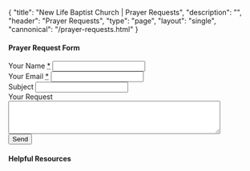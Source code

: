 {
	"title": "New Life Baptist Church | Prayer Requests",
	"description": "",
	"header": "Prayer Requests",
	"type": "page",
	"layout": "single",
	"cannonical": "/prayer-requests.html"
}
<section class="interior-section">
	<div class="container">
		<div class="row">
			<div class="col-md-6">
				<h4>Prayer Request Form</h4>
				<form>
					<div class="site-input">
						<label for="name">Your Name <abbr title="required">*</abbr></label>
						<input id="name" type="text" name="name" required>
					</div>
					<div class="site-input">
						<label for="username">Your Email <abbr title="required">*</abbr></label>
						<input id="username" type="text" name="username" required>
					</div>	
					<div class="site-input">
						<label for="username">Subject</label>
						<input id="username" type="text" name="username">
					</div>
					<div class="site-input">
						<label for="username">Your Request</label>
						<textarea id="username" rows="4" cols="50" name="username"></textarea>
					</div>
					<button type="submit" class="button blue float-right">Send</button>
				</form>
			</div>
			<div class="col-md-6">
				<h4>Helpful Resources</h4>
				<a href=""></a>
				<a href=""></a>
				<a href=""></a>
			</div>
		</div>
	</div>
</section>